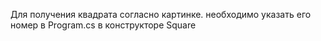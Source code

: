 Для получения квадрата согласно картинке. необходимо указать его номер в Program.cs в конструкторе Square